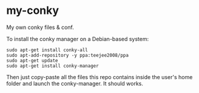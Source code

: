 my-conky
====

My own conky files & conf.

To install the conky manager on a Debian-based system:

```
sudo apt-get install conky-all
sudo apt-add-repository -y ppa:teejee2008/ppa
sudo apt-get update
sudo apt-get install conky-manager 
```

Then just copy-paste all the files this repo contains inside the user's home folder and launch the conky-manager. It should works.
